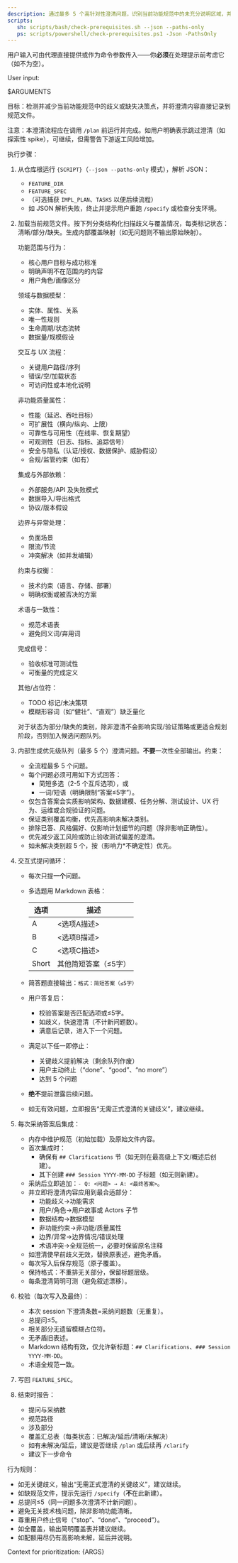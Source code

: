 ```yaml
---
description: 通过最多 5 个高针对性澄清问题，识别当前功能规范中的未充分说明区域，并将答案写回规范。
scripts:
   sh: scripts/bash/check-prerequisites.sh --json --paths-only
   ps: scripts/powershell/check-prerequisites.ps1 -Json -PathsOnly
---
```


用户输入可由代理直接提供或作为命令参数传入——你**必须**在处理提示前考虑它（如不为空）。

User input:

$ARGUMENTS

目标：检测并减少当前功能规范中的歧义或缺失决策点，并将澄清内容直接记录到规范文件。

注意：本澄清流程应在调用 `/plan` 前运行并完成。如用户明确表示跳过澄清（如探索性 spike），可继续，但需警告下游返工风险增加。

执行步骤：

1. 从仓库根运行 `{SCRIPT}`（`--json --paths-only` 模式），解析 JSON：
   - `FEATURE_DIR`
   - `FEATURE_SPEC`
   - （可选捕获 `IMPL_PLAN`、`TASKS` 以便后续流程）
   - 如 JSON 解析失败，终止并提示用户重跑 `/specify` 或检查分支环境。

2. 加载当前规范文件。按下列分类结构化扫描歧义与覆盖情况，每类标记状态：清晰/部分/缺失。生成内部覆盖映射（如无问题则不输出原始映射）。

   功能范围与行为：
   - 核心用户目标与成功标准
   - 明确声明不在范围内的内容
   - 用户角色/画像区分

   领域与数据模型：
   - 实体、属性、关系
   - 唯一性规则
   - 生命周期/状态流转
   - 数据量/规模假设

   交互与 UX 流程：
   - 关键用户路径/序列
   - 错误/空/加载状态
   - 可访问性或本地化说明

   非功能质量属性：
   - 性能（延迟、吞吐目标）
   - 可扩展性（横向/纵向、上限）
   - 可靠性与可用性（在线率、恢复期望）
   - 可观测性（日志、指标、追踪信号）
   - 安全与隐私（认证/授权、数据保护、威胁假设）
   - 合规/监管约束（如有）

   集成与外部依赖：
   - 外部服务/API 及失败模式
   - 数据导入/导出格式
   - 协议/版本假设

   边界与异常处理：
   - 负面场景
   - 限流/节流
   - 冲突解决（如并发编辑）

   约束与权衡：
   - 技术约束（语言、存储、部署）
   - 明确权衡或被否决的方案

   术语与一致性：
   - 规范术语表
   - 避免同义词/弃用词

   完成信号：
   - 验收标准可测试性
   - 可衡量的完成定义

   其他/占位符：
   - TODO 标记/未决策项
   - 模糊形容词（如“健壮”、“直观”）缺乏量化

   对于状态为部分/缺失的类别，除非澄清不会影响实现/验证策略或更适合规划阶段，否则加入候选问题队列。

3. 内部生成优先级队列（最多 5 个）澄清问题。**不要**一次性全部输出。约束：
    - 全流程最多 5 个问题。
    - 每个问题必须可用如下方式回答：
       * 简短多选（2-5 个互斥选项），或
       * 一词/短语（明确限制“答案≤5字”）。
   - 仅包含答案会实质影响架构、数据建模、任务分解、测试设计、UX 行为、运维或合规验证的问题。
   - 保证类别覆盖均衡，优先高影响未解决类别。
   - 排除已答、风格偏好、仅影响计划细节的问题（除非影响正确性）。
   - 优先减少返工风险或防止验收测试偏差的澄清。
   - 如未解决类别超 5 个，按（影响力*不确定性）优先。

4. 交互式提问循环：
    - 每次只提**一个**问题。
    - 多选题用 Markdown 表格：

       | 选项 | 描述 |
       |------|------|
       | A | <选项A描述> |
       | B | <选项B描述> |
       | C | <选项C描述> |（如需 D/E 最多 5）
       | Short | 其他简短答案（≤5字）|（如适用）

    - 简答题直接输出：`格式：简短答案（≤5字）`
    - 用户答复后：
       * 校验答案是否匹配选项或≤5字。
       * 如歧义，快速澄清（不计新问题数）。
       * 满意后记录，进入下一个问题。
    - 满足以下任一即停止：
       * 关键歧义提前解决（剩余队列作废）
       * 用户主动终止（“done”、“good”、“no more”）
       * 达到 5 个问题
    - **绝不**提前泄露后续问题。
    - 如无有效问题，立即报告“无需正式澄清的关键歧义”，建议继续。

5. 每次采纳答案后集成：
    - 内存中维护规范（初始加载）及原始文件内容。
    - 首次集成时：
       * 确保有 `## Clarifications` 节（如无则在最高级上下文/概述后创建）。
       * 其下创建 `### Session YYYY-MM-DD` 子标题（如无则新建）。
    - 采纳后立即追加：`- Q: <问题> → A: <最终答案>`。
    - 并立即将澄清内容应用到最合适部分：
       * 功能歧义→功能需求
       * 用户/角色→用户故事或 Actors 子节
       * 数据结构→数据模型
       * 非功能约束→非功能/质量属性
       * 边界/异常→边界情况/错误处理
       * 术语冲突→全规范统一，必要时保留原名注释
    - 如澄清使早前歧义无效，替换原表述，避免矛盾。
    - 每次写入后保存规范（原子覆盖）。
    - 保持格式：不重排无关部分，保留标题层级。
    - 每条澄清简明可测（避免叙述漂移）。

6. 校验（每次写入及最终）：
   - 本次 session 下澄清条数=采纳问题数（无重复）。
   - 总提问≤5。
   - 相关部分无遗留模糊占位符。
   - 无矛盾旧表述。
   - Markdown 结构有效，仅允许新标题：`## Clarifications`、`### Session YYYY-MM-DD`。
   - 术语全规范一致。

7. 写回 `FEATURE_SPEC`。

8. 结束时报告：
   - 提问与采纳数
   - 规范路径
   - 涉及部分
   - 覆盖汇总表（每类状态：已解决/延后/清晰/未解决）
   - 如有未解决/延后，建议是否继续 `/plan` 或后续再 `/clarify`
   - 建议下一步命令

行为规则：
- 如无关键歧义，输出“无需正式澄清的关键歧义”，建议继续。
- 如缺规范文件，提示先运行 `/specify`（**不**在此新建）。
- 总提问≤5（同一问题多次澄清不计新问题）。
- 避免无关技术栈问题，除非影响功能清晰。
- 尊重用户终止信号（“stop”、“done”、“proceed”）。
 - 如全覆盖，输出简明覆盖表并建议继续。
 - 如配额用尽仍有高影响未解，延后并说明。

Context for prioritization: {ARGS}
